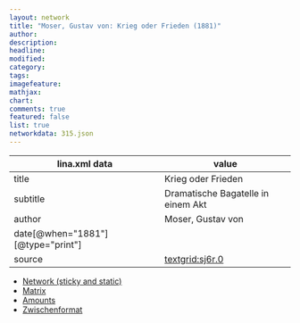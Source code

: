 ```yaml
---
layout: network
title: "Moser, Gustav von: Krieg oder Frieden (1881)"
author:
description:
headline:
modified:
category:
tags:
imagefeature: 
mathjax: 
chart: 
comments: true
featured: false
list: true
networkdata: 315.json
---
```

lina.xml data  | value
------------- | -------------
title|Krieg oder Frieden
subtitle|Dramatische Bagatelle in einem Akt
author|Moser, Gustav von
date[@when="1881"][@type="print"]|
source|[textgrid:sj6r.0](https://textgridlab.org/1.0/tgcrud-public/rest/textgrid:sj6r.0/data)



* [Network (sticky and static)](/network315)
* [Matrix](/matrix315)
* [Amounts](/amount315)
* [Zwischenformat](/lina315 )
